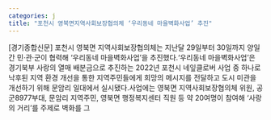 ```yaml
---
categories: j
title: "포천시 영북면지역사회보장협의체 ‘우리동네 마을벽화사업’ 추진"
---
```

[경기종합신문] 포천시 영북면 지역사회보장협의체는 지난달 29일부터 30일까지 양일간 민·관·군이 협력해 ‘우리동네 마을벽화사업’을 추진했다.‘우리동네 마을벽화사업’은 경기북부 사랑의 열매 배분금으로 추진하는 2022년 포천시 네잎클로버 사업 중 하나로 낙후된 지역 환경 개선을 통한 지역주민들에게 희망의 메시지를 전달하고 도시 미관을 개선하기 위해 문암리 일대에서 실시됐다.사업에는 영북면 지역사회보장협의체 위원, 공군8977부대, 문암리 지역주민, 영북면 행정복지센터 직원 등 약 20여명이 참여해 ‘사랑의 거리’를 주제로 벽화를 그